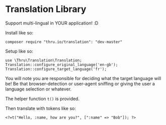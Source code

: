 Translation Library
=====================

Support multi-lingual in YOUR application! :D

Install like so:
````
composer require "thru.io/translation": "dev-master"
````

Setup like so:
````
use \Thru\Translation\Translation;
Translation::configure_original_language('en-gb');
Translation::configure_target_language('fr'); 
````
    
You will note you are responsible for deciding what the target language will be! Be that browser-detection or user-agent sniffing or giving the user a language selection or whatever.

The helper function ````t()```` is provided.

Then translate with tokens like so:
````
<?=t("Hello, :name, how are you?", [":name" => "Bob"]); ?>
````
